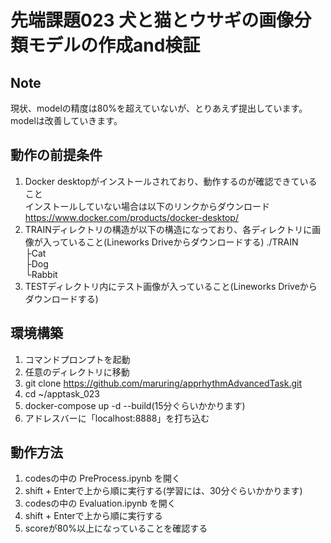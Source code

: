 # 先端課題023 犬と猫とウサギの画像分類モデルの作成and検証

## Note
現状、modelの精度は80%を超えていないが、とりあえず提出しています。  
modelは改善していきます。

## 動作の前提条件
1. Docker desktopがインストールされており、動作するのが確認できていること  
インストールしていない場合は以下のリンクからダウンロード  
https://www.docker.com/products/docker-desktop/  
2. TRAINディレクトリの構造が以下の構造になっており、各ディレクトリに画像が入っていること(Lineworks Driveからダウンロードする)
./TRAIN  
├Cat  
├Dog  
└Rabbit
3. TESTディレクトリ内にテスト画像が入っていること(Lineworks Driveからダウンロードする)

## 環境構築
1. コマンドプロンプトを起動
2. 任意のディレクトリに移動
3. git clone https://github.com/maruring/apprhythmAdvancedTask.git
4. cd ~/apptask_023
5. docker-compose up -d --build(15分ぐらいかかります)
6. アドレスバーに「localhost:8888」を打ち込む

## 動作方法
1. codesの中の PreProcess.ipynb を開く
2. shift + Enterで上から順に実行する(学習には、30分ぐらいかかります)
3. codesの中の Evaluation.ipynb を開く
4. shift + Enterで上から順に実行する
5. scoreが80%以上になっていることを確認する
